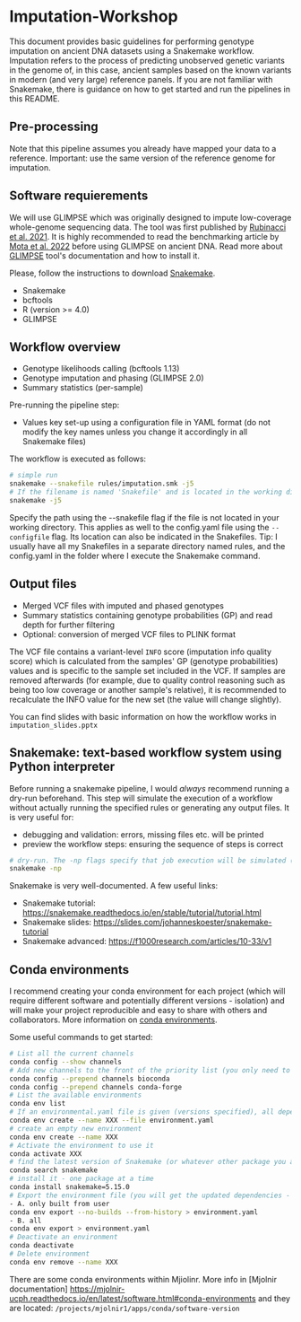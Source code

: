 # Imputation-Workshop

This document provides basic guidelines for performing genotype imputation on ancient DNA datasets using a Snakemake workflow. Imputation refers to the process of predicting unobserved genetic variants in the genome of, in this case, ancient samples based on the known variants in modern (and very large) reference panels. If you are not familiar with Snakemake, there is guidance on how to get started and run the pipelines in this README.

## Pre-processing 

Note that this pipeline assumes you already have mapped your data to a reference. Important: use the same version of the reference genome for imputation. 

## Software requierements 

We will use GLIMPSE which was originally designed to impute low-coverage whole-genome sequencing data. The tool was first published by [Rubinacci et al. 2021](https://www.nature.com/articles/s41588-020-00756-0). It is highly recommended to read the benchmarking article by [Mota et al. 2022](https://www.nature.com/articles/s41467-023-39202-0) before using GLIMPSE on ancient DNA. Read more about [GLIMPSE](https://odelaneau.github.io/GLIMPSE) tool's documentation and how to install it.

Please, follow the instructions to download [Snakemake](https://snakemake.readthedocs.io/en/stable/getting_started/installation.html). 

- Snakemake 
- bcftools
- R (version >= 4.0)
- GLIMPSE

## Workflow overview
- Genotype likelihoods calling (bcftools 1.13)
- Genotype imputation and phasing (GLIMPSE 2.0)
- Summary statistics (per-sample)

Pre-running the pipeline step:
- Values key set-up using a configuration file in YAML format (do not modify the key names unless you change it accordingly in all Snakemake files)

The workflow is executed as follows:

```bash
# simple run 
snakemake --snakefile rules/imputation.smk -j5
# If the filename is named 'Snakefile' and is located in the working directory you don't have to provide the name 
snakemake -j5
```
Specify the path using the --snakefile flag if the file is not located in your working directory. This applies as well to the config.yaml file using the ```--configfile``` flag. Its location can also be indicated in the Snakefiles. Tip: I usually have all my Snakefiles in a separate directory named rules, and the config.yaml in the folder where I execute the Snakemake command. 

## Output files
- Merged VCF files with imputed and phased genotypes
- Summary statistics containing genotype probabilities (GP) and read depth for further filtering
- Optional: conversion of merged VCF files to PLINK format

The VCF file contains a variant-level ```INFO``` score (imputation info quality score) which is calculated from the samples' GP (genotype probabilities) values and is specific to the sample set included in the VCF. If samples are removed afterwards (for example, due to quality control reasoning such as being too low coverage or another sample's relative), it is recommended to recalculate the INFO value for the new set (the value will change slightly). 

You can find slides with basic information on how the workflow works in ```imputation_slides.pptx```

## Snakemake: text-based workflow system using Python interpreter

Before running a snakemake pipeline, I would *always* recommend running a dry-run beforehand. This step will simulate the execution of a workflow without actually running the specified rules or generating any output files. It is very useful for:
- debugging and validation: errors, missing files etc. will be printed
- preview the workflow steps: ensuring the sequence of steps is correct
  
```bash
# dry-run. The -np flags specify that job execution will be simulated (-n) and the individual rule commands printed (-p)
snakemake -np 
```
Snakemake is very well-documented. A few useful links:
- Snakemake tutorial: https://snakemake.readthedocs.io/en/stable/tutorial/tutorial.html
- Snakemake slides: https://slides.com/johanneskoester/snakemake-tutorial 
- Snakemake advanced: https://f1000research.com/articles/10-33/v1

## Conda environments

I recommend creating your conda environment for each project (which will require different software and potentially different versions - isolation) and will make your project reproducible and easy to share with others and collaborators. More information on [conda environments](https://docs.conda.io/projects/conda/en/latest/user-guide/index.html). 

Some useful commands to get started:

```bash
# List all the current channels
conda config --show channels
# Add new channels to the front of the priority list (you only need to do this once)
conda config --prepend channels bioconda
conda config --prepend channels conda-forge
# List the available environments
conda env list
# If an environmental.yaml file is given (versions specified), all dependencies and packages can be installed in a new env as follows: 
conda env create --name XXX --file environment.yaml
# create an empty new environment
conda env create --name XXX
# Activate the environment to use it
conda activate XXX
# find the latest version of Snakemake (or whatever other package you are interested in)
conda search snakemake
# install it - one package at a time
conda install snakemake=5.15.0
# Export the environment file (you will get the updated dependencies - if you had installed new ones after the creation of the env)
- A. only built from user
conda env export --no-builds --from-history > environment.yaml
- B. all
conda env export > environment.yaml
# Deactivate an environment
conda deactivate
# Delete environment
conda env remove --name XXX
```
There are some conda environments within Mjiolinr. More info in [Mjolnir documentation] https://mjolnir-ucph.readthedocs.io/en/latest/software.html#conda-environments and they are located: ```/projects/mjolnir1/apps/conda/software-version```
